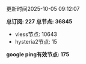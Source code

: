 更新时间2025-10-05 09:12:07

**总订阅: 227**
**总节点: 36845**
- vless节点: 10643
- hysteria2节点: 15

**google ping有效节点: 175**
